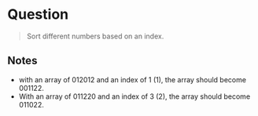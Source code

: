# Question
  
> Sort different numbers based on an index.

## Notes

 - with an array of 012012 and an index of 1 (1), the array should become 001122. 
 - With an array of 011220 and an index of 3 (2), the array should become 011022.
